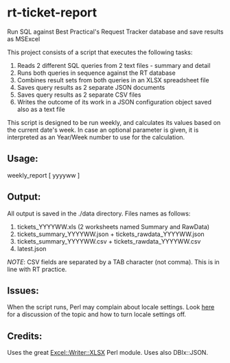 # rt-ticket-report
Run SQL against Best Practical's Request Tracker database and save results as MSExcel

This project consists of a script that executes the following tasks:

1. Reads 2 different SQL queries from 2 text files - summary and detail
2. Runs both queries in sequence against the RT database
3. Combines result sets from both queries in an XLSX spreadsheet file
4. Saves query results as 2 separate JSON documents
5. Saves query results as 2 separate CSV files
6. Writes the outcome of its work in a JSON configuration object saved also as a text file

This script is designed to be run weekly, and calculates its values based on the current date's week.
In case an optional parameter is given, it is interpreted as an Year/Week number to use for the calculation.

## Usage:
weekly_report [ yyyyww ]

## Output:
All output is saved in the ./data directory.  Files names as follows:

1. tickets_YYYYWW.xls (2 worksheets named Summary and RawData)
2. tickets_summary_YYYYWW.json + tickets_rawdata_YYYYWW.json
3. tickets_summary_YYYYWW.csv  + tickets_rawdata_YYYYWW.csv
4. latest.json

*NOTE*: CSV fields are separated by a TAB character (not comma).
This is in line with RT practice.

## Issues:
When the script runs, Perl may complain about locale settings.
Look [here](https://sskaje.me/2014/01/lc-ctype-issue/) for a discussion of the topic and how to turn locale settings off.

## Credits:
Uses the great [Excel::Writer::XLSX](http://search.cpan.org/~jmcnamara/Excel-Writer-XLSX-0.81/) Perl module.
Uses also DBIx::JSON.
